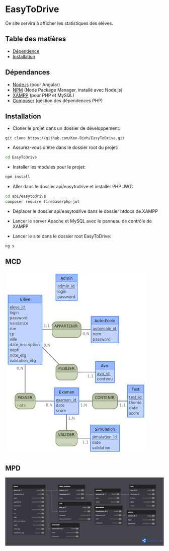 # EasyToDrive

Ce site servira à afficher les statistiques des éléves.

## Table des matières

- [Dépendence](#dépendances)
- [Installation](#installation)

## Dépendances

- [Node.js](https://nodejs.org/) (pour Angular)
- [NPM](https://www.npmjs.com/) (Node Package Manager, installé avec Node.js)
- [XAMPP](https://www.apachefriends.org/index.html) (pour PHP et MySQL)
- [Composer](https://getcomposer.org/) (gestion des dépendences PHP)

## Installation

- Cloner le projet dans un dossier de développement:
```
git clone https://github.com/Ken-Dinh/EasyToDrive.git
```

- Assurez-vous d'être dans le dossier root du projet:
```bash
cd EasyToDrive
```
- Installer les modules pour le projet:
```bash
npm install
```

- Aller dans le dossier api/easytodrive et installer PHP JWT:
```bash
cd api/easytodrive
composer require firebase/php-jwt
```

- Déplacer le dossier api/easytodrive dans le dossier htdocs de XAMPP
- Lancer le server Apache et MySQL avec le panneau de contrôle de XAMPP

- Lancer le site dans le dossier root EasyToDrive:
```bash
ng s
```

## MCD
![image](./resources/EasyToDrive%20MCD.png)

## MPD
![image](./resources/EasyToDrive%20MPD.png)